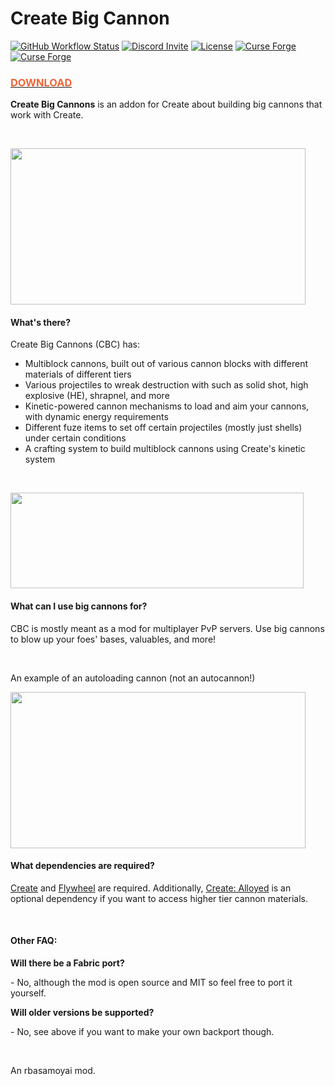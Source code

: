 # Create Big Cannon

[![GitHub Workflow Status](https://img.shields.io/github/workflow/status/rbasamoyai/CreateBigCannons/Java%20CI%20with%20Gradle)](../../actions/workflows/gradle.yml)
[![Discord Invite](https://img.shields.io/discord/996633868692111381?label=Discord&color=5865f2)](https://discord.gg/vgfMMUUgvT)
[![License](https://img.shields.io/github/license/rbasamoyai/CreateBigCannons?color=900c3f)](LICENSE)
[![Curse Forge](https://cf.way2muchnoise.eu/full_646668_downloads.svg)](https://www.curseforge.com/minecraft/mc-mods/create-big-cannons)
[![Curse Forge](https://cf.way2muchnoise.eu/versions/Avalilable%20for%20MC_646668_all.svg)](https://www.curseforge.com/minecraft/mc-mods/create-big-cannons)

<h3> <a href="https://www.curseforge.com/minecraft/mc-mods/create-big-cannons"> <strong style="color: #f16436"> DOWNLOAD </strong> </a> </h3>

<p><strong>Create Big Cannons</strong> is an addon for Create about building big cannons that work with Create.</p>
<br>
<p><img src="https://i.imgur.com/9BbUMSK.png" width="472" height="250"></p>
<h4><strong>What's there?</strong></h4>
<p>Create Big Cannons (CBC) has:</p>
<ul>
<li>Multiblock cannons, built out of various cannon blocks with different materials of different tiers</li>
<li>Various projectiles to wreak destruction with such as solid shot, high explosive (HE), shrapnel, and more</li>
<li>Kinetic-powered cannon mechanisms to load and aim your cannons, with dynamic energy requirements</li>
<li>Different fuze items to set off certain projectiles (mostly just shells) under certain conditions</li>
<li>A crafting system to build multiblock cannons using Create's kinetic system</li>
</ul>
<br>
<p><img src="https://i.imgur.com/XRI9PmW.png" width="469" height="153"></p>
<h4><strong>What can I use big cannons for?</strong></h4>
<p>CBC is mostly meant as a mod for multiplayer PvP servers. Use big cannons to blow up your foes' bases, valuables, and more!</p>
<br>
<p>An example of an autoloading cannon (not an autocannon!)</p>
<p><img src="https://i.imgur.com/vzeKdza.png" width="472" height="250"></p>
<h4><strong>What dependencies are required?</strong></h4>
<p><a href="https://www.curseforge.com/minecraft/mc-mods/create" rel="nofollow">Create</a> and <a href="https://www.curseforge.com/minecraft/mc-mods/flywheel" rel="nofollow">Flywheel</a>&nbsp;are required. Additionally, <a href="https://www.curseforge.com/minecraft/mc-mods/create-alloyed" rel="nofollow">Create: Alloyed</a> is an optional dependency if you want to access higher tier cannon materials.</p>
<br>
<h4><strong>Other FAQ:</strong></h4>
<p><strong>Will there be a Fabric port?</strong></p>
<p>- No, although the mod is open source and MIT so feel free to port it yourself.</p>
<p><strong>Will older versions be supported?</strong></p>
<p>- No, see above if you want to make your own backport though.</p>
<br>
<p>An rbasamoyai mod.</p>
